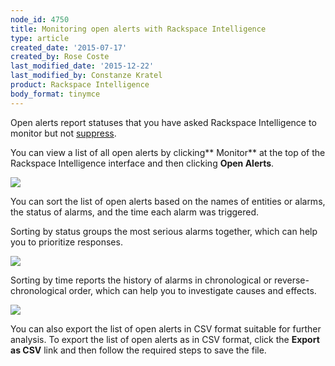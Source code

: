 ```yaml
---
node_id: 4750
title: Monitoring open alerts with Rackspace Intelligence
type: article
created_date: '2015-07-17'
created_by: Rose Coste
last_modified_date: '2015-12-22'
last_modified_by: Constanze Kratel
product: Rackspace Intelligence
body_format: tinymce
---
```


Open alerts report statuses that you have asked Rackspace Intelligence
to monitor but not
[suppress](/how-to/working-with-notification-suppressions-in-rackspace-intelligence).

You can view a list of all open alerts by clicking** Monitor** at the
top of the Rackspace Intelligence interface and then clicking **Open
Alerts**.

![](/knowledge_center/sites/default/files/field/image/intelligence-monitor-openalerts.png)

You can sort the list of open alerts based on the names of entities or
alarms, the status of alarms, and the time each alarm was triggered.

Sorting by status groups the most serious alarms together, which can
help you to prioritize responses.

![](/knowledge_center/sites/default/files/field/image/intelligence-monitor-openalerts-sortbystatus.png)

Sorting by time reports the history of alarms in chronological or
reverse-chronological order, which can help you to investigate causes
and effects.

![](/knowledge_center/sites/default/files/field/image/intelligence-monitor-openalerts-sortbytime.png)

You can also export the list of open alerts in CSV format suitable for
further analysis. To export the list of open alerts as in CSV format,
click the **Export as CSV** link and then follow the required steps to
save the file.

